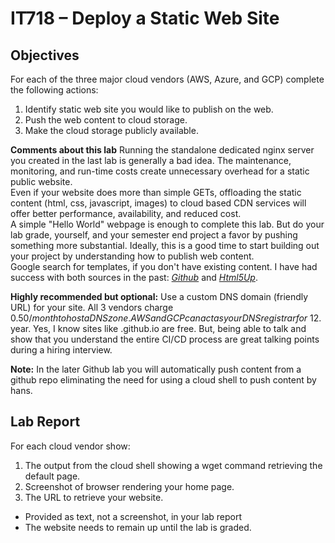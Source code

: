 # IT718 – Deploy a Static Web Site
## Objectives
For each of the three major cloud vendors (AWS, Azure, and GCP) complete the following actions:
1.	Identify static web site you would like to publish on the web.
2.	Push the web content to cloud storage.
3.	Make the cloud storage publicly available.

__Comments about this lab__
Running the standalone dedicated nginx server you created in the last lab is generally a bad idea.  The maintenance, monitoring, and run-time costs create unnecessary overhead for a static public website.  
Even if your website does more than simple GETs, offloading the static content (html, css, javascript, images) to cloud based CDN services will offer better performance, availability, and reduced cost.  
A simple "Hello World" webpage is enough to complete this lab.  But do your lab grade, yourself, and your semester end project a favor by pushing something more substantial.  Ideally, this is a good time to start building out your project by understanding how to publish web content.  
Google search for templates, if you don't have existing content.  I have had success with both sources in the past: *[Github](https://github.com/website-templates)* and *[Html5Up](https://html5up.net/)*.  

__Highly recommended but optional:__
Use a custom DNS domain (friendly URL) for your site.  All 3 vendors charge $0.50/month to host a DNS zone.  AWS and GCP can act as your DNS registrar for ~$12.year.  Yes, I know sites like <your-name>.github.io are free.  But, being able to talk and show that you understand the entire CI/CD process are great talking points during a hiring interview.  

__Note:__
In the later Github lab you will automatically push content from a github repo eliminating the need for using a cloud shell to push content by hans.  
## Lab Report

For each cloud vendor show:
1.	The output from the cloud shell showing a wget command retrieving the default page.
2.	Screenshot of browser rendering your home page.
3.	The URL to retrieve your website.  
  -	Provided as text, not a screenshot, in your lab report
  -	The website needs to remain up until the lab is graded.
